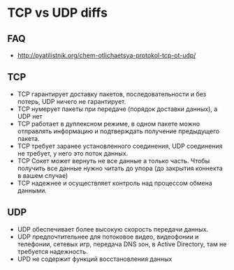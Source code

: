 # TCP vs UDP diffs

## FAQ

* http://pyatilistnik.org/chem-otlichaetsya-protokol-tcp-ot-udp/

## TCP

* TCP гарантирует доставку пакетов, последовательности и без потерь, UDP ничего не гарантирует.
* TCP нумерует пакеты при передаче (порядок доставки данных), а UDP нет
* TCP работает в дуплексном режиме, в одном пакете можно отправлять информацию и подтверждать
  получение предыдущего пакета.
* TCP требует заранее установленного соединения, UDP соединения не требует, у него это поток данных.
* TCP Сокет может вернуть не все данные а только часть.
  Чтобы получить все данные нужно читать до упора (до закрытия коннекта в вашем случае)
* TCP надежнее и осуществляет контроль над процессом обмена данными.

## UDP

* UDP обеспечивает более высокую скорость передачи данных.
* UDP предпочтительнее для потоковое видео, видеофонии и телефонии, сетевых игр, передача DNS зон,
  в Active Directory, там не требуется надежность.
* UPD не содержит функций восстановления данных
